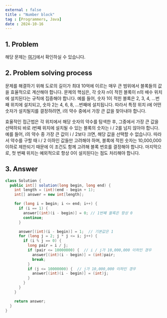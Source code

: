 ```yaml
---
external : false
title : "Number block"
tag : [Programmers, Java]
date : 2024-10-16
---
```


## 1. Problem

해당 문제는 [여기](https://school.programmers.co.kr/learn/courses/30/lessons/12923)에서 확인하실 수 있습니다.

## 2. Problem solving process

문제를 해결하기 위해 도로의 길이가 최대 10억에 이르는 매우 큰 범위에서 블록들의 값을 효율적으로 계산해야 합니다. 문제의 핵심은, 각 숫자 n이 적힌 블록이 n의 배수 위치에 설치된다는 규칙에 집중해야 합니다. 예를 들어, 숫자 1이 적힌 블록은 2, 3, 4, ...번째 위치에 설치되고, 숫자 2는 4, 6, 8, ...번째에 설치됩니다. 따라서 특정 위치 i에 어떤 숫자가 설치될지를 결정하려면, i의 약수 중에서 가장 큰 값을 찾아내야 합니다.

효율적인 접근법은 각 위치에서 해당 숫자의 약수를 탐색한 후, 그중에서 가장 큰 값을 선택하되 바로 i번째 위치에 설치될 수 있는 블록의 숫자는 i / 2를 넘지 않아야 합니다. 예를 들어, i의 약수 중 가장 큰 값이 i / 2보다 크면, 해당 값을 선택할 수 없습니다. 따라서 약수를 구할 때 i / 2 이하인 값들만 고려해야 하며, 블록에 적힌 숫자는 10,000,000 이하로 제한되기 때문에 이 조건도 함께 고려해 블록 번호를 결정해야 합니다. 마지막으로, 첫 번째 위치는 예외적으로 항상 0이 설치된다는 점도 처리해야 합니다.

## 3. Answer

```java
class Solution {
  public int[] solution(long begin, long end) {
    int length = (int)(end - begin + 1);
    int[] answer = new int[length];

    for (long i = begin; i <= end; i++) {
      if (i == 1) {
        answer[(int)(i - begin)] = 0; // 1번째 블록은 항상 0
        continue;
      }

      answer[(int)(i - begin)] = 1;  // 기본값은 1
      for (long j = 2; j * j <= i; j++) {
        if (i % j == 0) {
          long pair = i / j;
          if (pair <= 10000000) {  // i / j가 10,000,000 이하인 경우
            answer[(int)(i - begin)] = (int)pair;
            break;
          }
          if (j <= 10000000) {  // j가 10,000,000 이하인 경우
            answer[(int)(i - begin)] = (int)j;
          }
        }
      }
    }

    return answer;
  }
}
```
